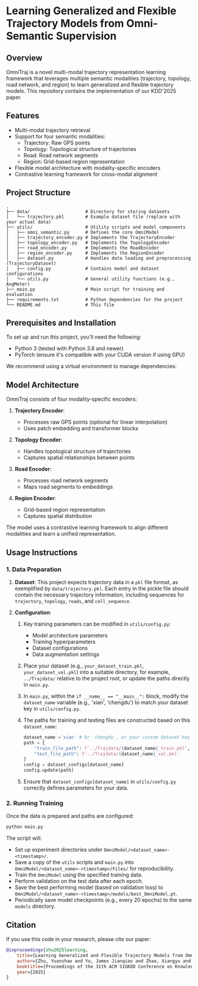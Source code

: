 # Learning Generalized and Flexible Trajectory Models from Omni-Semantic Supervision

## Overview
OmniTraj is a novel multi-modal trajectory representation learning framework that leverages multiple semantic modalities (trajectory, topology, road network, and region) to learn generalized and flexible trajectory models. This repository contains the implementation of our KDD'2025 paper.

## Features
- Multi-modal trajectory retrieval
- Support for four semantic modalities:
  - Trajectory: Raw GPS points
  - Topology: Topological structure of trajectories
  - Road: Road network segments
  - Region: Grid-based region representation
- Flexible model architecture with modality-specific encoders
- Contrastive learning framework for cross-modal alignment



## Project Structure
```
.
├── data/                     # Directory for storing datasets
│   └── trajectory.pkl        # Example dataset file (replace with your actual data)
├── utils/                    # Utility scripts and model components
│   ├── omni_semantic.py      # Defines the core OmniModel
│   ├── trajectory_encoder.py # Implements the TrajectoryEncoder
│   ├── topology_encoder.py   # Implements the TopologyEncoder
│   ├── road_encoder.py       # Implements the RoadEncoder
│   ├── region_encoder.py     # Implements the RegionEncoder
│   ├── dataset.py            # Handles data loading and preprocessing (TrajectoryDataset)
│   ├── config.py             # Contains model and dataset configurations
│   └── utils.py              # General utility functions (e.g., AvgMeter)
├── main.py                   # Main script for training and evaluation
├── requirements.txt          # Python dependencies for the project
└── README.md                 # This file
```
## Prerequisites and Installation

To set up and run this project, you'll need the following:

*   Python 3 (tested with Python 3.8 and newer)
*   PyTorch (ensure it's compatible with your CUDA version if using GPU)

We recommend using a virtual environment to manage dependencies:

## Model Architecture
OmniTraj consists of four modality-specific encoders:

1. **Trajectory Encoder**: 
   - Processes raw GPS points (optional for linear interpolation)
   - Uses patch embedding and transformer blocks

2. **Topology Encoder**:
   - Handles topological structure of trajectories
   - Captures spatial relationships between points

3. **Road Encoder**:
   - Processes road network segments
   - Maps road segments to embeddings

4. **Region Encoder**:
   - Grid-based region representation
   - Captures spatial distribution

The model uses a contrastive learning framework to align different modalities and learn a unified representation.

## Usage Instructions

### 1. Data Preparation

1. **Dataset**: This project expects trajectory data in a `pkl` file format, as exemplified by `data/trajectory.pkl`. Each entry in the pickle file should contain the necessary trajectory information, including sequences for `trajectory`, `topology`, `roads`, and `cell_sequence`.

2. **Configuration**:

   1. Key training parameters can be modified in `utils/config.py`:

      - Model architecture parameters
      - Training hyperparameters
      - Dataset configurations
      - Data augmentation settings

   2. Place your dataset (e.g., `your_dataset_train.pkl`, `your_dataset_val.pkl`) into a suitable directory, for example, `../Trajdata/` relative to the project root, or update the paths directly in `main.py`.

   3. In `main.py`, within the `if __name__ == "__main__":` block, modify the `dataset_name` variable (e.g., 'xian', 'chengdu') to match your dataset key in `utils/config.py`.

   4. The paths for training and testing files are constructed based on this `dataset_name`:

      ```python
      dataset_name ='xian' # Or 'chengdu', or your custom dataset key
      path = {
          "train_file_path": f'../Trajdata/{dataset_name}_train.pkl',
          "test_file_path": f'../Trajdata/{dataset_name}_val.pkl'
      }
      config = dataset_configs[dataset_name]
      config.update(path)
      ```

   5. Ensure that `dataset_configs[dataset_name]` in `utils/config.py` correctly defines parameters for your data.


### 2. Running Training

Once the data is prepared and paths are configured:

```bash
python main.py
```

The script will:

*   Set up experiment directories under `OmniModel/<dataset_name>-<timestamp>/`.
*   Save a copy of the `utils` scripts and `main.py` into `OmniModel/<dataset_name>-<timestamp>/Files/` for reproducibility.
*   Train the `OmniModel` using the specified training data.
*   Perform validation on the test data after each epoch.
*   Save the best performing model (based on validation loss) to `OmniModel/<dataset_name>-<timestamp>/models/best_OmniModel.pt`.
*   Periodically save model checkpoints (e.g., every 20 epochs) to the same `models` directory.




## Citation
If you use this code in your research, please cite our paper:
```bibtex
@inproceedings{zhu2025learning,
    title={Learning Generalized and Flexible Trajectory Models from Omni-Semantic Supervision},
    author={Zhu, Yuanshao and Yu, James Jianqiao and Zhao, Xiangyu and Han, Xiao and Liu, Qidong and Wei, Xuetao and Liang, Yuxuan},
    booktitle={Proceedings of the 31th ACM SIGKDD Conference on Knowledge Discovery and Data Mining},
    year={2025}
}
```
